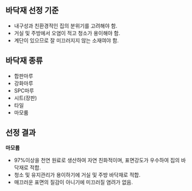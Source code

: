## 바닥재 선정 기준
- 내구성과 친환경적인 집의 분위기를 고려해야 함.
- 거실 및 주방에서 오염이 적고 청소가 용이해야 함.
- 계단이 있으므로 잘 미끄러지지 않는 소재여야 함.

## 바닥재 종류
- 합판마루
- 강화마루
- SPC마루
- 시트(장판)
- 타일
- 마모륨

## 선정 결과
**마모륨**
- 97%이상을 천연 원료로 생산하여 자연 친화적이며, 표면강도가 우수하여 집의 바닥재로 적합.
- 청소 및 유지관리가 용이하기에 거실 및 주방 바닥재로 적합.
- 매끄러운 표면의 질감이 아니기에 미끄러질 염려가 없음.